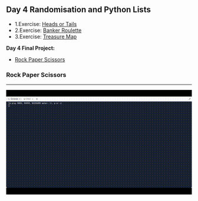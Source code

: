 ## Day 4 Randomisation and Python Lists

- 1.Exercise: [Heads or Tails](https://replit.com/@supercodr/headsortails)
- 2.Exercise: [Banker Roulette](https://replit.com/@supercodr/bankerroulette)
- 3.Exercise: [Treasure Map](https://replit.com/@supercodr/treasuremap)

**Day 4 Final Project:**

- [Rock Paper Scissors](https://replit.com/@supercodr/rock-paper-scissors-start)

### Rock Paper Scissors
---
![](rock-paper-scissors.gif)